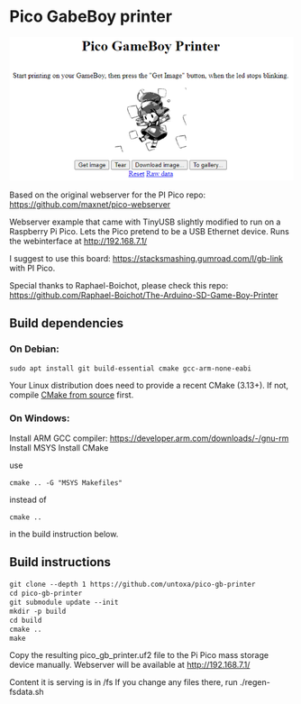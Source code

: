 # Pico GabeBoy printer

![screenshot](/screenshot.png)

Based on the original webserver for the PI Pico repo: https://github.com/maxnet/pico-webserver

Webserver example that came with TinyUSB slightly modified to run on a Raspberry Pi Pico.
Lets the Pico pretend to be a USB Ethernet device. Runs the webinterface at http://192.168.7.1/

I suggest to use this board: https://stacksmashing.gumroad.com/l/gb-link with PI Pico.

Special thanks to Raphael-Boichot, please check this repo: https://github.com/Raphael-Boichot/The-Arduino-SD-Game-Boy-Printer

## Build dependencies

### On Debian:

```
sudo apt install git build-essential cmake gcc-arm-none-eabi
```

Your Linux distribution does need to provide a recent CMake (3.13+).
If not, compile [CMake from source](https://cmake.org/download/#latest) first.

### On Windows:

Install ARM GCC compiler: https://developer.arm.com/downloads/-/gnu-rm
Install MSYS
Install CMake

use 
```
cmake .. -G "MSYS Makefiles"
```

instead of
```
cmake ..
```
in the build instruction below.

## Build instructions

```
git clone --depth 1 https://github.com/untoxa/pico-gb-printer
cd pico-gb-printer
git submodule update --init
mkdir -p build
cd build
cmake ..
make
```

Copy the resulting pico_gb_printer.uf2 file to the Pi Pico mass storage device manually.
Webserver will be available at http://192.168.7.1/

Content it is serving is in /fs
If you change any files there, run ./regen-fsdata.sh
